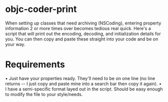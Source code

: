 # objc-coder-print

When setting up classes that need archiving (NSCoding), entering property information 2 or more times over becomes tedious real quick. Here's a script that will print out the encoding, decoding, and initialization details for you. You can then copy and paste these straight into your code and be on your way.

# Requirements
 • Just have your properties ready. They'll need to be on one line (no line returns -- I just copy and paste mine into a search bar then copy it again).
 • I have a semi-specific format layed out in the script. Should be easy enough to modify the file to your style/needs.
